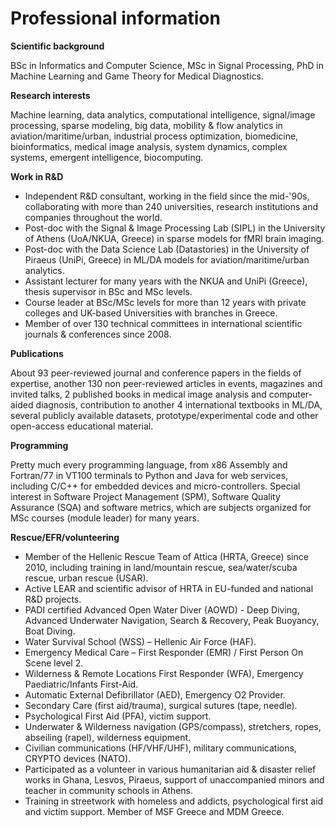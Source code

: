 # Professional information
<b>Scientific background</b>
<p>BSc in Informatics and Computer Science, MSc in Signal Processing, PhD in Machine Learning and Game Theory for Medical Diagnostics.</p>
<b>Research interests</b>
<p>Machine learning, data analytics, computational intelligence, signal/image processing, sparse modeling, big data, mobility & flow analytics in aviation/maritime/urban, industrial process optimization, biomedicine, bioinformatics, medical image analysis, system dynamics, complex systems, emergent intelligence, biocomputing.</p>
<b>Work in R&D</b>
<ul>
  <li>Independent R&D consultant, working in the field since the mid-'90s, collaborating with more than 240 universities, research institutions and companies throughout the world.</li>
  <li>Post-doc with the Signal & Image Processing Lab (SIPL) in the University of Athens (UoA/NKUA, Greece) in sparse models for fMRI brain imaging.</li>
  <li>Post-doc with the Data Science Lab (Datastories) in the University of Piraeus (UniPi, Greece) in ML/DA models for aviation/maritime/urban analytics.</li>
  <li>Assistant lecturer for many years with the NKUA and UniPi (Greece), thesis supervisor in BSc and MSc levels.</li>
  <li>Course leader at BSc/MSc levels for more than 12 years with private colleges and UK-based Universities with branches in Greece.</li>
  <li>Member of over 130 technical committees in international scientific journals & conferences since 2008.</li>
</ul>
<b>Publications</b>
<p>About 93 peer-reviewed journal and conference papers in the fields of expertise, another 130 non peer-reviewed articles in events, magazines and invited talks, 2 published books in medical image analysis and computer-aided diagnosis, contribution to another 4 international textbooks in ML/DA, several publicly available datasets, prototype/experimental code and other open-access educational material.</p>
<b>Programming</b>
<p>Pretty much every programming language, from x86 Assembly and Fortran/77 in VT100 terminals to Python and Java for web services, including C/C++ for embedded devices and micro-controllers. Special interest in Software Project Management (SPM), Software Quality Assurance (SQA) and software metrics, which are subjects organized for MSc courses (module leader) for many years.</p>
<b>Rescue/EFR/volunteering</b>
<ul>
  <li>Member of the Hellenic Rescue Team of Attica (HRTA, Greece) since 2010, including training in land/mountain rescue, sea/water/scuba rescue, urban rescue (USAR).</li>
  <li>Active LEAR and scientific advisor of HRTA in EU-funded and national R&D projects.</li>
  <li>PADI certified Advanced Open Water Diver (AOWD) - Deep Diving, Advanced Underwater Navigation, Search & Recovery, Peak Buoyancy, Boat Diving.</li>
  <li>Water Survival School (WSS) – Hellenic Air Force (HAF).</li>
  <li>Emergency Medical Care – First Responder (EMR) / First Person On Scene level 2.</li>
  <li>Wilderness & Remote Locations First Responder (WFA), Emergency Paediatric/Infants First-Aid.</li>
  <li>Automatic External Defibrillator (AED), Emergency O2 Provider.</li>
  <li>Secondary Care (first aid/trauma), surgical sutures (tape, needle).</li>
  <li>Psychological First Aid (PFA), victim support.</li>
  <li>Underwater & Wilderness navigation (GPS/compass), stretchers, ropes, abseiling (rapel), wilderness equipment.</li>
  <li>Civilian communications (HF/VHF/UHF), military communications, CRYPTO devices (NATO).</li>
  <li>Participated as a volunteer in various humanitarian aid & disaster relief works in Ghana, Lesvos, Piraeus, support of unaccompanied minors and teacher in community schools in Athens.</li>
  <li>Training in streetwork with homeless and addicts, psychological first aid and victim support. Member of MSF Greece and MDM Greece.</li>
</ul>
